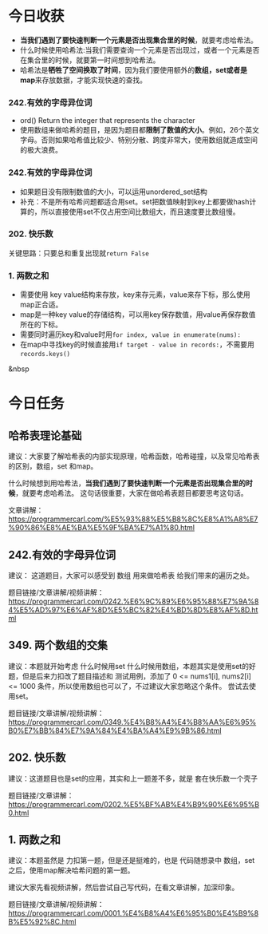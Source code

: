 # 今日收获
- **当我们遇到了要快速判断一个元素是否出现集合里的时候**，就要考虑哈希法。
- 什么时候使用哈希法:当我们需要查询一个元素是否出现过，或者一个元素是否在集合里的时候，就要第一时间想到哈希法。
- 哈希法是**牺牲了空间换取了时间**，因为我们要使用额外的**数组，set或者是map**来存放数据，才能实现快速的查找。

### 242.有效的字母异位词 
- ord() Return the integer that represents the character
- 使用数组来做哈希的题目，是因为题目都**限制了数值的大小**。例如，26个英文字母。否则如果哈希值比较少、特别分散、跨度非常大，使用数组就造成空间的极大浪费。

### 242.有效的字母异位词 
- 如果题目没有限制数值的大小，可以运用unordered_set结构
- 补充：不是所有哈希问题都适合用set。set把数值映射到key上都要做hash计算的，所以直接使用set不仅占用空间比数组大，而且速度要比数组慢。

### 202. 快乐数
关键思路：只要总和重复出现就`return False`

### 1. 两数之和 
- 需要使用 key value结构来存放，key来存元素，value来存下标，那么使用map正合适。
- map是一种key value的存储结构，可以用key保存数值，用value再保存数值所在的下标。
- 需要同时遍历key和value时用`for index, value in enumerate(nums): `
- 在map中寻找key的时候直接用`if target - value in records:`，不需要用`records.keys()`

&nbsp

  
# 今日任务 

## 哈希表理论基础 

建议：大家要了解哈希表的内部实现原理，哈希函数，哈希碰撞，以及常见哈希表的区别，数组，set 和map。  

什么时候想到用哈希法，**当我们遇到了要快速判断一个元素是否出现集合里的时候**，就要考虑哈希法。  这句话很重要，大家在做哈希表题目都要思考这句话。 

文章讲解：https://programmercarl.com/%E5%93%88%E5%B8%8C%E8%A1%A8%E7%90%86%E8%AE%BA%E5%9F%BA%E7%A1%80.html  


## 242.有效的字母异位词 

建议： 这道题目，大家可以感受到 数组 用来做哈希表 给我们带来的遍历之处。 

题目链接/文章讲解/视频讲解： https://programmercarl.com/0242.%E6%9C%89%E6%95%88%E7%9A%84%E5%AD%97%E6%AF%8D%E5%BC%82%E4%BD%8D%E8%AF%8D.html  


## 349. 两个数组的交集 

建议：本题就开始考虑 什么时候用set 什么时候用数组，本题其实是使用set的好题，但是后来力扣改了题目描述和 测试用例，添加了 0 <= nums1[i], nums2[i] <= 1000 条件，所以使用数组也可以了，不过建议大家忽略这个条件。 尝试去使用set。 

题目链接/文章讲解/视频讲解：https://programmercarl.com/0349.%E4%B8%A4%E4%B8%AA%E6%95%B0%E7%BB%84%E7%9A%84%E4%BA%A4%E9%9B%86.html  

## 202. 快乐数 

建议：这道题目也是set的应用，其实和上一题差不多，就是 套在快乐数一个壳子 

题目链接/文章讲解：https://programmercarl.com/0202.%E5%BF%AB%E4%B9%90%E6%95%B0.html  

## 1. 两数之和 

建议：本题虽然是 力扣第一题，但是还是挺难的，也是 代码随想录中 数组，set之后，使用map解决哈希问题的第一题。 

建议大家先看视频讲解，然后尝试自己写代码，在看文章讲解，加深印象。 

题目链接/文章讲解/视频讲解：https://programmercarl.com/0001.%E4%B8%A4%E6%95%B0%E4%B9%8B%E5%92%8C.html 
